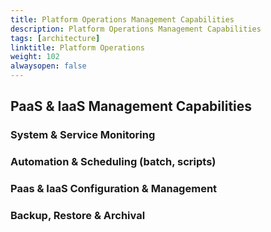 ```yaml
---
title: Platform Operations Management Capabilities
description: Platform Operations Management Capabilities
tags: [architecture]
linktitle: Platform Operations
weight: 102
alwaysopen: false
---
```



## PaaS & IaaS Management Capabilities


### System & Service Monitoring


### Automation & Scheduling (batch, scripts)


### Paas & IaaS Configuration & Management

### Backup, Restore & Archival